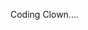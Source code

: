 Coding Clown....

<!---
zxcvbnmasdfghjk7/zxcvbnmasdfghjk7 is a ✨ special ✨ repository because its `README.md` (this file) appears on your GitHub profile.
You can click the Preview link to take a look at your changes.
--->
